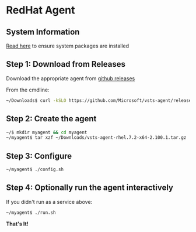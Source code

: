 # RedHat Agent

## System Information

[Read here](../preview/latebreaking.md) to ensure system packages are installed

## Step 1: Download from Releases

Download the appropriate agent from [github releases](https://github.com/Microsoft/vsts-agent/releases)

From the cmdline:
```bash
~/Downloads$ curl -kSLO https://github.com/Microsoft/vsts-agent/releases/download/v2.100.1/vsts-agent-rhel.7.2-x64-2.100.1.tar.gz
```

## Step 2: Create the agent

```bash
~/$ mkdir myagent && cd myagent
~/myagent$ tar xzf ~/Downloads/vsts-agent-rhel.7.2-x64-2.100.1.tar.gz
```
## Step 3: Configure

```bash
~/myagent$ ./config.sh

```

## Step 4: Optionally run the agent interactively

If you didn't run as a service above:

```bash
~/myagent$ ./run.sh
```

**That's It!**  
